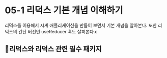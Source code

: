 # 05-1 리덕스 기본 개념 이해하기
리덕스를 이용해서 시계 애플리케이션을 만들어 보면서 기본 개념을 알아본다. 또한 리덕스의 간단 버전인 useReducer 훅도 살펴본다.c

## 🎈리덕스와 리덕스 관련 필수 패키지
